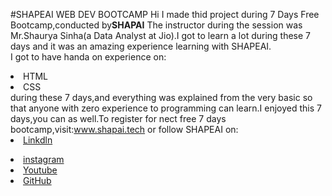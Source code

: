 #SHAPEAI WEB DEV BOOTCAMP
Hi I made thid project during 7 Days Free Bootcamp,conducted by<b>SHAPAI</b>
The instructor during the session was Mr.Shaurya Sinha(a Data Analyst at Jio).I got to learn a lot during these 7 days and it was an amazing experience learning with SHAPEAI.<br>I got to have handa on experience on:<li> HTML<li>CSS<br>during these 7 days,and everything was explained from the very basic so that anyone with zero experience to programming can learn.I enjoyed this 7 days,you can as well.To register for nect free 7 days bootcamp,visit:www.shapai.tech or follow SHAPEAI on:<li><a href="https://in.linkdin.com/company/shapeai">Linkdln</a>
  <li><a href="https://www.instagram.com/shape.ai/?hi=en">instagram</a>
    <li><a href="http://www.youtube.com/channel/UCTUvDLTW9meuDXWcbmISPdA">Youtube</a>
      <li><a href="http://github.com/shapeai">GitHub</a>
   
